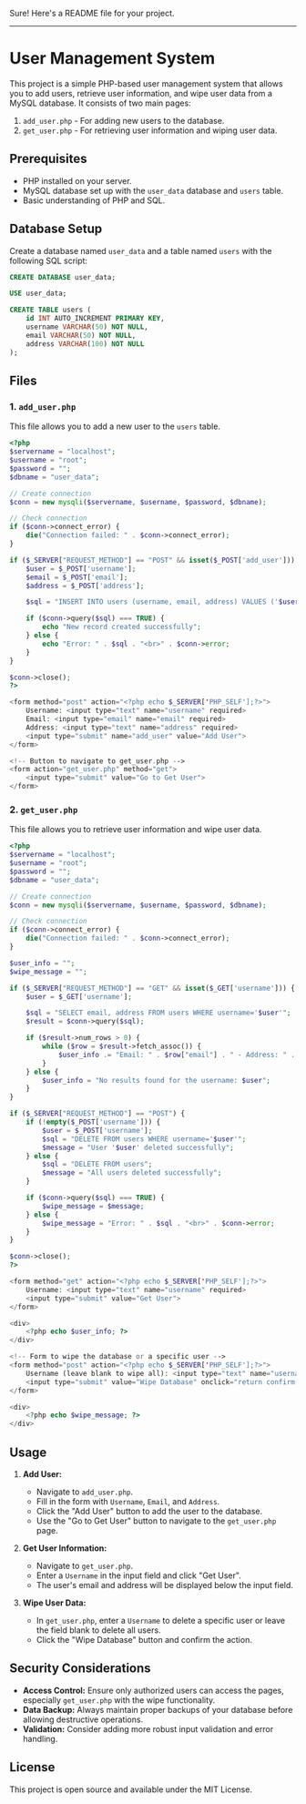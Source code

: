 Sure! Here's a README file for your project.

---

# User Management System

This project is a simple PHP-based user management system that allows you to add users, retrieve user information, and wipe user data from a MySQL database. It consists of two main pages:

1. `add_user.php` - For adding new users to the database.
2. `get_user.php` - For retrieving user information and wiping user data.

## Prerequisites

- PHP installed on your server.
- MySQL database set up with the `user_data` database and `users` table.
- Basic understanding of PHP and SQL.

## Database Setup

Create a database named `user_data` and a table named `users` with the following SQL script:

```sql
CREATE DATABASE user_data;

USE user_data;

CREATE TABLE users (
    id INT AUTO_INCREMENT PRIMARY KEY,
    username VARCHAR(50) NOT NULL,
    email VARCHAR(50) NOT NULL,
    address VARCHAR(100) NOT NULL
);
```

## Files

### 1. `add_user.php`

This file allows you to add a new user to the `users` table.

```php
<?php
$servername = "localhost";
$username = "root";
$password = "";
$dbname = "user_data";

// Create connection
$conn = new mysqli($servername, $username, $password, $dbname);

// Check connection
if ($conn->connect_error) {
    die("Connection failed: " . $conn->connect_error);
}

if ($_SERVER["REQUEST_METHOD"] == "POST" && isset($_POST['add_user'])) {
    $user = $_POST['username'];
    $email = $_POST['email'];
    $address = $_POST['address'];

    $sql = "INSERT INTO users (username, email, address) VALUES ('$user', '$email', '$address')";

    if ($conn->query($sql) === TRUE) {
        echo "New record created successfully";
    } else {
        echo "Error: " . $sql . "<br>" . $conn->error;
    }
}

$conn->close();
?>

<form method="post" action="<?php echo $_SERVER['PHP_SELF'];?>">
    Username: <input type="text" name="username" required>
    Email: <input type="email" name="email" required>
    Address: <input type="text" name="address" required>
    <input type="submit" name="add_user" value="Add User">
</form>

<!-- Button to navigate to get_user.php -->
<form action="get_user.php" method="get">
    <input type="submit" value="Go to Get User">
</form>
```

### 2. `get_user.php`

This file allows you to retrieve user information and wipe user data.

```php
<?php
$servername = "localhost";
$username = "root";
$password = "";
$dbname = "user_data";

// Create connection
$conn = new mysqli($servername, $username, $password, $dbname);

// Check connection
if ($conn->connect_error) {
    die("Connection failed: " . $conn->connect_error);
}

$user_info = "";
$wipe_message = "";

if ($_SERVER["REQUEST_METHOD"] == "GET" && isset($_GET['username'])) {
    $user = $_GET['username'];

    $sql = "SELECT email, address FROM users WHERE username='$user'";
    $result = $conn->query($sql);

    if ($result->num_rows > 0) {
        while ($row = $result->fetch_assoc()) {
            $user_info .= "Email: " . $row["email"] . " - Address: " . $row["address"] . "<br>";
        }
    } else {
        $user_info = "No results found for the username: $user";
    }
}

if ($_SERVER["REQUEST_METHOD"] == "POST") {
    if (!empty($_POST['username'])) {
        $user = $_POST['username'];
        $sql = "DELETE FROM users WHERE username='$user'";
        $message = "User '$user' deleted successfully";
    } else {
        $sql = "DELETE FROM users";
        $message = "All users deleted successfully";
    }

    if ($conn->query($sql) === TRUE) {
        $wipe_message = $message;
    } else {
        $wipe_message = "Error: " . $sql . "<br>" . $conn->error;
    }
}

$conn->close();
?>

<form method="get" action="<?php echo $_SERVER['PHP_SELF'];?>">
    Username: <input type="text" name="username" required>
    <input type="submit" value="Get User">
</form>

<div>
    <?php echo $user_info; ?>
</div>

<!-- Form to wipe the database or a specific user -->
<form method="post" action="<?php echo $_SERVER['PHP_SELF'];?>">
    Username (leave blank to wipe all): <input type="text" name="username">
    <input type="submit" value="Wipe Database" onclick="return confirm('Are you sure you want to delete the specified user or all records?');">
</form>

<div>
    <?php echo $wipe_message; ?>
</div>
```

## Usage

1. **Add User:**
    - Navigate to `add_user.php`.
    - Fill in the form with `Username`, `Email`, and `Address`.
    - Click the "Add User" button to add the user to the database.
    - Use the "Go to Get User" button to navigate to the `get_user.php` page.

2. **Get User Information:**
    - Navigate to `get_user.php`.
    - Enter a `Username` in the input field and click "Get User".
    - The user's email and address will be displayed below the input field.

3. **Wipe User Data:**
    - In `get_user.php`, enter a `Username` to delete a specific user or leave the field blank to delete all users.
    - Click the "Wipe Database" button and confirm the action.

## Security Considerations

- **Access Control:** Ensure only authorized users can access the pages, especially `get_user.php` with the wipe functionality.
- **Data Backup:** Always maintain proper backups of your database before allowing destructive operations.
- **Validation:** Consider adding more robust input validation and error handling.

## License

This project is open source and available under the MIT License.
